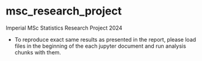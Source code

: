 # msc_research_project
Imperial MSc Statistics Research Project 2024

- To reproduce exact same results as presented in the report, please load files in the beginning of the each jupyter document and run analysis chunks with them. 
